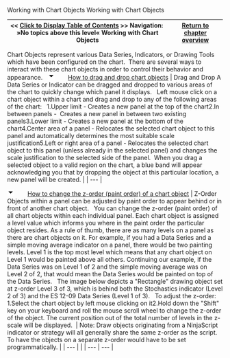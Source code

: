 ﻿
Working with Chart Objects
Working with Chart Objects

| \<\< [Click to Display Table of Contents](working_with_chart_objects.md) \>\> **Navigation:**   »No topics above this level«   Working with Chart Objects | [Return to chapter overview](sharpdx_directwrite_textlayout-1.md) |
| --- | --- |
Chart Objects represent various Data Series, Indicators, or Drawing Tools which have been configured on the chart.  There are several ways to interact with these chart objects in order to control their behavior and appearance.  
![tog_minus](tog_minus-1.gif)        [How to drag and drop chart objects](javascript:HMToggle('toggle','HowToDragAndDropChartObjects','HowToDragAndDropChartObjects_ICON'))
| Drag and Drop A Data Series or Indicator can be dragged and dropped to various areas of the chart to quickly change which panel it displays.    Left mouse click on a chart object within a chart and drag and drop to any of the following areas of the chart:   1\.Upper limit \- Creates a new panel at the top of the chart2\.In between panels \-  Creates a new panel in between two existing panels3\.Lower limit \- Creates a new panel at the bottom of the chart4\.Center area of a panel \- Relocates the selected chart object to this panel and automatically determines the most suitable scale justification5\.Left or right area of a panel \- Relocates the selected chart object to this panel (unless already in the selected panel) and changes the scale justification to the selected side of the panel.  When you drag a selected object to a valid region on the chart, a blue band will appear acknowledging you that by dropping the object at this particular location, a new panel will be created. |
| --- |

![tog_minus](tog_minus-1.gif)        [How to change the z\-order (paint order) of a chart object](javascript:HMToggle('toggle','HowToChangeTheZorderpaintOrderOfAChartObject','HowToChangeTheZorderpaintOrderOfAChartObject_ICON'))
| Z\-Order Objects within a panel can be adjusted by paint order to appear behind or in front of another chart object.   You can change the z\-order (paint order) of all chart objects within each individual panel. Each chart object is assigned a level value which informs you where in the paint order the particular object resides. As a rule of thumb, there are as many levels on a panel as there are chart objects on it. For example, if you had a Data Series and a simple moving average indicator on a panel, there would be two painting levels. Level 1 is the top most level which means that any chart object on Level 1 would be painted above all others. Continuing our example, if the Data Series was on Level 1 of 2 and the simple moving average was on Level 2 of 2, that would mean the Data Series would be painted on top of the Data Series.   The image below depicts a "Rectangle" drawing object set at z\-order Level 3 of 3, which is behind both the Stochastics indicator (Level 2 of 3\) and the ES 12\-09 Data Series (Level 1 of 3\).   To adjust the z\-order:   1\.Select the chart object by left mouse clicking on it2\.Hold down the "Shift" key on your keyboard and roll the mouse scroll wheel to change the z\-order of the object. The current position out of the total number of levels in the z\-scale will be displayed.    | Note: Draw objects originating from a NinjaScript indicator or strategy will all generally share the same z\-order as the script. To have the objects on a separate z\-order would have to be set programmatically. | | --- | |
| --- | --- |
